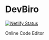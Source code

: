 # DevBiro
[![Netlify Status](https://api.netlify.com/api/v1/badges/0a5af173-2b9a-412f-9286-a48cac883615/deploy-status)](https://app.netlify.com/sites/devbiro/deploys)

Online Code Editor
